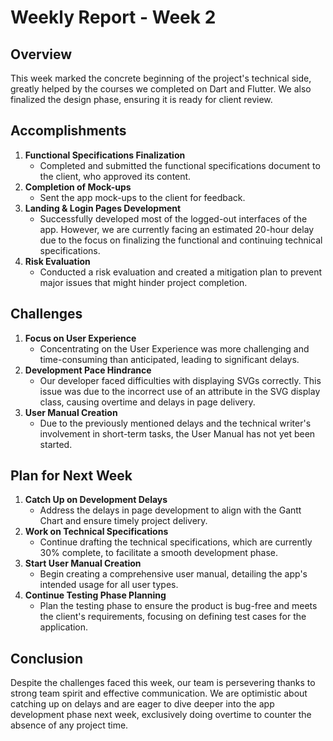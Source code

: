 # Weekly Report - Week 2

## Overview

This week marked the concrete beginning of the project's technical side, greatly helped by the courses we completed on Dart and Flutter. We also finalized the design phase, ensuring it is ready for client review.

## Accomplishments

1. **Functional Specifications Finalization**
   - Completed and submitted the functional specifications document to the client, who approved its content.
2. **Completion of Mock-ups**
   - Sent the app mock-ups to the client for feedback.
3. **Landing & Login Pages Development**
    - Successfully developed most of the logged-out interfaces of the app. However, we are currently facing an estimated 20-hour delay due to the focus on finalizing the functional and continuing technical specifications.
4. **Risk Evaluation**
    - Conducted a risk evaluation and created a mitigation plan to prevent major issues that might hinder project completion.

## Challenges

1. **Focus on User Experience**
    - Concentrating on the User Experience was more challenging and time-consuming than anticipated, leading to significant delays.
2. **Development Pace Hindrance**
    - Our developer faced difficulties with displaying SVGs correctly. This issue was due to the incorrect use of an attribute in the SVG display class, causing overtime and delays in page delivery.
3. **User Manual Creation**
    - Due to the previously mentioned delays and the technical writer's involvement in short-term tasks, the User Manual has not yet been started.

## Plan for Next Week

1. **Catch Up on Development Delays**
    - Address the delays in page development to align with the Gantt Chart and ensure timely project delivery.
2. **Work on Technical Specifications**
    - Continue drafting the technical specifications, which are currently 30% complete, to facilitate a smooth development phase.
3. **Start User Manual Creation**
    - Begin creating a comprehensive user manual, detailing the app's intended usage for all user types.
4. **Continue Testing Phase Planning**
    - Plan the testing phase to ensure the product is bug-free and meets the client's requirements, focusing on defining test cases for the application.

## Conclusion

Despite the challenges faced this week, our team is persevering thanks to strong team spirit and effective communication. We are optimistic about catching up on delays and are eager to dive deeper into the app development phase next week, exclusively doing overtime to counter the absence of any project time.
